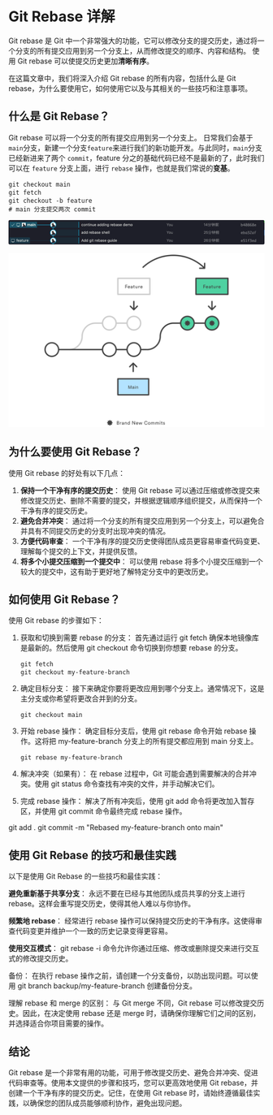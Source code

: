 # Git Rebase 详解

Git rebase 是 Git 中一个非常强大的功能，它可以修改分支的提交历史，通过将一个分支的所有提交应用到另一个分支上，从而修改提交的顺序、内容和结构。
使用 Git rebase 可以使提交历史更加**清晰有序**。

在这篇文章中，我们将深入介绍 Git rebase 的所有内容，包括什么是 Git rebase，为什么要使用它，如何使用它以及与其相关的一些技巧和注意事项。

## 什么是 Git Rebase？

Git rebase 可以将一个分支的所有提交应用到另一个分支上。
日常我们会基于`main`分支，新建一个分支`feature`来进行我们的新功能开发。与此同时，`main`分支已经新进来了两个 `commit`，feature 分之的基础代码已经不是最新的了，此时我们可以在 `feature` 分支上面，进行 `rebase` 操作，也就是我们常说的**变基**。

```shell
git checkout main
git fetch
git checkout -b feature
# main 分支提交两次 commit
```

![](2023-03-29-14-29-15.png)

![](./01%20What%20is%20git%20rebase.svg)

## 为什么要使用 Git Rebase？

使用 Git rebase 的好处有以下几点：

1. **保持一个干净有序的提交历史**： 使用 Git rebase 可以通过压缩或修改提交来修改提交历史、删除不需要的提交，并根据逻辑顺序组织提交，从而保持一个干净有序的提交历史。
2. **避免合并冲突**： 通过将一个分支的所有提交应用到另一个分支上，可以避免合并具有不同提交历史的分支时出现冲突的情况。
3. **方便代码审查**： 一个干净有序的提交历史使得团队成员更容易审查代码变更、理解每个提交的上下文，并提供反馈。
4. **将多个小提交压缩到一个提交中**： 可以使用 rebase 将多个小提交压缩到一个较大的提交中，这有助于更好地了解特定分支中的更改历史。

## 如何使用 Git Rebase？

使用 Git rebase 的步骤如下：

1. 获取和切换到需要 rebase 的分支： 首先通过运行 git fetch 确保本地镜像库是最新的。然后使用 git checkout 命令切换到你想要 rebase 的分支。

   ```shell
   git fetch
   git checkout my-feature-branch
   ```

2. 确定目标分支： 接下来确定你要将更改应用到哪个分支上。通常情况下，这是主分支或你希望将更改合并到的分支。

   ```shell
   git checkout main
   ```

3. 开始 rebase 操作： 确定目标分支后，使用 git rebase 命令开始 rebase 操作。这将把 my-feature-branch 分支上的所有提交都应用到 main 分支上。

   ```shell
   git rebase my-feature-branch
   ```

4. 解决冲突（如果有）： 在 rebase 过程中，Git 可能会遇到需要解决的合并冲突。使用 git status 命令查找有冲突的文件，并手动解决它们。

5. 完成 rebase 操作： 解决了所有冲突后，使用 git add 命令将更改加入暂存区，并使用 git commit 命令最终完成 rebase 操作。

git add .
git commit -m "Rebased my-feature-branch onto main"

## 使用 Git Rebase 的技巧和最佳实践

以下是使用 Git Rebase 的一些技巧和最佳实践：

**避免重新基于共享分支**： 永远不要在已经与其他团队成员共享的分支上进行 rebase。这样会重写提交历史，使得其他人难以与你协作。

**频繁地 rebase**： 经常进行 rebase 操作可以保持提交历史的干净有序。这使得审查代码变更并维护一个一致的历史记录变得更容易。

**使用交互模式**： git rebase -i 命令允许你通过压缩、修改或删除提交来进行交互式的修改提交历史。

备份： 在执行 rebase 操作之前，请创建一个分支备份，以防出现问题。可以使用 git branch backup/my-feature-branch 创建备份分支。

理解 rebase 和 merge 的区别： 与 Git merge 不同，Git rebase 可以修改提交历史。因此，在决定使用 rebase 还是 merge 时，请确保你理解它们之间的区别，并选择适合你项目需要的操作。

## 结论

Git rebase 是一个非常有用的功能，可用于修改提交历史、避免合并冲突、促进代码审查等。使用本文提供的步骤和技巧，您可以更高效地使用 Git rebase，并创建一个干净有序的提交历史。记住，在使用 Git rebase 时，请始终遵循最佳实践，以确保您的团队成员能够顺利协作，避免出现问题。
